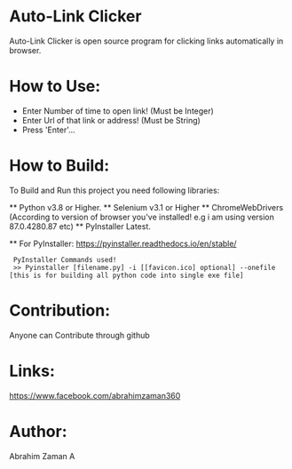 # Auto-Link Clicker
Auto-Link Clicker is open source program for clicking links automatically in browser.

# How to Use:
* Enter Number of time to open link! (Must be Integer)
* Enter Url of that link or address! (Must be String)
* Press 'Enter'...

# How to Build:
To Build and Run this project you need following libraries:

**   Python v3.8 or Higher.
**   Selenium v3.1 or Higher
**   ChromeWebDrivers (According to version of browser you've installed! e.g i am using version 87.0.4280.87 etc)
**   PyInstaller Latest.


**   For PyInstaller:
     https://pyinstaller.readthedocs.io/en/stable/
     
     PyInstaller Commands used!
     >> Pyinstaller [filename.py] -i [[favicon.ico] optional] --onefile [this is for building all python code into single exe file]

# Contribution:
Anyone can Contribute through github

# Links:
https://www.facebook.com/abrahimzaman360

# Author:
 Abrahim Zaman A
